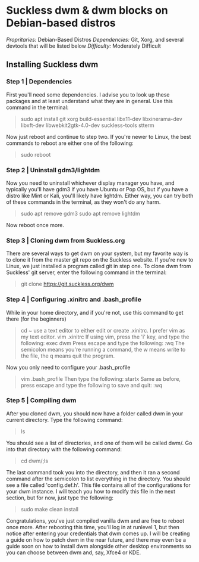 # Suckless dwm & dwm blocks on Debian-based distros
*Propritaries:* Debian-Based Distros
*Dependencies:* Git, Xorg, and several devtools that will be listed below
*Difficulty:* Moderately Difficult

## Installing Suckless dwm
### Step 1 | Dependencies
First you'll need some dependencies. I advise you to look up these packages and at least understand what they are in general. Use this command in the terminal:

> sudo apt install git xorg build-essential libx11-dev libxinerama-dev libxft-dev libwebkit2gtk-4.0-dev suckless-tools stterm

Now just reboot and continue to step two. If you're newer to Linux, the best commands to reboot are either one of the following:
> sudo reboot

### Step 2 | Uninstall gdm3/lightdm
Now you need to uninstall whichever display manager you have, and typically you'll have gdm3 if you have Ubuntu or Pop OS, but if you have a distro like Mint or Kali, you'll likely have lightdm. Either way, you can try both of these commands in the terminal, as they won't do any harm.

> sudo apt remove gdm3
> sudo apt remove lightdm

Now reboot once more.

### Step 3 | Cloning dwm from Suckless.org
There are several ways to get dwm on your system, but my favorite way is to clone it from the master git repo on the Suckless website. If you're new to Linux, we just installed a program called git in step one. To clone dwm from Suckless' git server, enter the following command in the terminal:
> git clone https://git.suckless.org/dwm

### Step 4 | Configuring .xinitrc and .bash_profile
While in your home directory, and if you're not, use this command to get there (for the beginners)
> cd ~
use a text editor to either edit or create .xinitrc. I prefer vim as my text editor.
> vim .xinitrc
If using vim, press the 'i' key, and type the following:
> exec dwm
Press escape and type the following:
> :wq
The semicolon means you're running a command, the w means write to the file, the q means quit the program.

Now you only need to configure your .bash_profile
> vim .bash_profile
Then type the following:
> startx
Same as before, press escape and type the following to save and quit:
> :wq

### Step 5 | Compiling dwm
After you cloned dwm, you should now have a folder called dwm in your current directory. Type the following command:
> ls

You should see a list of directories, and one of them will be called dwm/. Go into that directory with the following command:
> cd dwm/;ls

The last command took you into the directory, and then it ran a second command after the semicolon to list everything in the directory. You should see a file called 'config.def.h'. This file contains all of the configurations for your dwm instance. I will teach you how to modify this file in the next section, but for now, just type the following:
> sudo make clean install

Congratulations, you've just compiled vanilla dwm and are free to reboot once more. After rebooting this time, you'll log in at runlevel 1, but then notice after entering your credentials that dwm comes up. I will be creating a guide on how to patch dwm in the near future, and there may even be a guide soon on how to install dwm alongside other desktop environments so you can choose between dwm and, say, Xfce4 or KDE.
